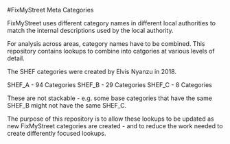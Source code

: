 #FixMyStreet Meta Categories

FixMyStreet uses different category names in different local authorities to match the internal descriptions used by the local authority. 

For analysis across areas, category names have to be combined. This repository contains lookups to combine into catgories at various levels of detail.

The SHEF categories were created by Elvis Nyanzu in 2018. 

SHEF_A - 94 Categories
SHEF_B - 29 Categories
SHEF_C - 8 Categories

These are not stackable - e.g. some base categories that have the same SHEF_B might not have the same SHEF_C.  

The purpose of this repository is to allow these lookups to be updated as new FixMyStreet categories are created - and to reduce the work needed to create differently focused lookups. 